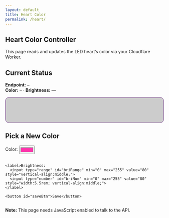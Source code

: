 ```yaml
---
layout: default
title: Heart Color
permalink: /heart/
---
```


## Heart Color Controller

This page reads and updates the LED heart’s color via your Cloudflare Worker.

<div class="box">
  <h2>Current Status</h2>
  <p>
    <strong>Endpoint:</strong> <code id="endpoint">—</code><br/>
    <strong>Color:</strong> <code id="currentHex">—</code> ·
    <strong>Brightness:</strong> <span id="currentBri">—</span>
  </p>
  <div id="swatch" style="width:100%;height:80px;border-radius:12px;border:1px solid #692683; background:#ccc;"></div>
</div>

<div class="box" style="margin-top:1rem;">
  <h2>Pick a New Color</h2>

  <div style="display:flex; gap:1rem; align-items:center; flex-wrap:wrap;">
    <label>Color:
      <input type="color" id="picker" value="#ff33aa" style="vertical-align:middle;">
    </label>

    <label>Brightness:
      <input type="range" id="briRange" min="0" max="255" value="80" style="vertical-align:middle;">
      <input type="number" id="briNum" min="0" max="255" value="80" style="width:5.5rem; vertical-align:middle;">
    </label>

    <button id="saveBtn">Save</button>
  </div>

  <p id="msg" style="margin-top:.75rem;color:#444;"></p>
</div>

<noscript>
  <p><strong>Note:</strong> This page needs JavaScript enabled to talk to the API.</p>
</noscript>

<script>
(() => {
  // === SET THIS TO YOUR WORKER URL ===
  const API_URL = "https://heart-api.felivath3.workers.dev/";

  // Elements
  const $ = (id) => document.getElementById(id);
  const endpoint = $("endpoint");
  const swatch   = $("swatch");
  const currentHex = $("currentHex");
  const currentBri = $("currentBri");
  const picker   = $("picker");
  const briRange = $("briRange");
  const briNum   = $("briNum");
  const saveBtn  = $("saveBtn");
  const msg      = $("msg");

  endpoint.textContent = API_URL;

  function clamp(n, lo, hi) { n = Number(n); return Number.isFinite(n) ? Math.max(lo, Math.min(hi, n)) : lo; }
  function setSwatch(hex) { swatch.style.background = hex; }
  function normHex(h) {
    if (!h) return null;
    h = h.trim();
    if (h[0] !== "#") h = "#" + h;
    return /^#([0-9a-fA-F]{6}|[0-9a-fA-F]{8})$/.test(h) ? h.toUpperCase() : null;
  }
  function say(text, ok=true) {
    msg.textContent = text;
    msg.style.color = ok ? "#0a7a1b" : "#b00020";
  }

  // Keep range and number inputs in sync
  function syncBri(fromRange) {
    if (fromRange) briNum.value = briRange.value;
    else briRange.value = clamp(briNum.value, 0, 255);
  }
  briRange.addEventListener("input", () => syncBri(true));
  briNum.addEventListener("input", () => syncBri(false));

  async function loadStatus() {
    say("Loading…", true);
    try {
      const r = await fetch(API_URL, { cache: "no-store" });
      if (!r.ok) throw new Error("GET " + r.status);
      const j = await r.json();
      const hex = normHex(j.hex) || "#FF33AA";
      const b   = clamp(j.brightness ?? 80, 0, 255);
      currentHex.textContent = hex;
      currentBri.textContent = b;
      picker.value = hex;
      briRange.value = b;
      briNum.value = b;
      setSwatch(hex);
      say("Loaded.");
    } catch (e) {
      say("Could not load from API. Check API_URL or CORS.", false);
    }
  }

  async function save() {
    const hex = normHex(picker.value);
    const bri = clamp(briNum.value, 0, 255);
    if (!hex) { say("Please choose a valid hex like #RRGGBB.", false); return; }

    saveBtn.disabled = true;
    say("Saving…", true);
    try {
      const r = await fetch(API_URL, {
        method: "POST",
        headers: { "Content-Type": "application/json" },
        body: JSON.stringify({ hex, brightness: bri, mode: "solid" })
      });
      if (!r.ok) throw new Error("POST " + r.status);
      // Update UI
      currentHex.textContent = hex;
      currentBri.textContent = bri;
      setSwatch(hex);
      say("Saved! The heart will update on its next poll.");
    } catch (e) {
      say("Failed to save. Check the Worker is deployed and CORS allows this origin.", false);
    } finally {
      saveBtn.disabled = false;
    }
  }

  saveBtn.addEventListener("click", save);
  loadStatus();
})();
</script>
